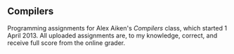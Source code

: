 ## Compilers

Programming assignments for Alex Aiken's *Compilers* class, which started 1 April 2013. All uploaded assignments are, to my knowledge, correct, and receive full score from the online grader.